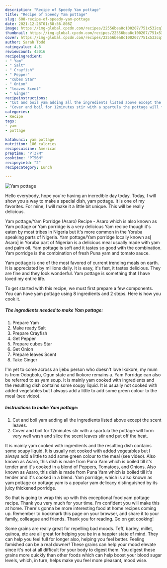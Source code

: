 ```yaml
---
description: "Recipe of Speedy Yam pottage"
title: "Recipe of Speedy Yam pottage"
slug: 608-recipe-of-speedy-yam-pottage
date: 2021-12-28T01:58:56.808Z
image: https://img-global.cpcdn.com/recipes/22556bea8c100207/751x532cq70/yam-pottage-recipe-main-photo.jpg
thumbnail: https://img-global.cpcdn.com/recipes/22556bea8c100207/751x532cq70/yam-pottage-recipe-main-photo.jpg
cover: https://img-global.cpcdn.com/recipes/22556bea8c100207/751x532cq70/yam-pottage-recipe-main-photo.jpg
author: Sarah Todd
ratingvalue: 4.8
reviewcount: 43016
recipeingredient:
- " Yam"
- " Salt"
- " Crayfish"
- " Pepper"
- "cubes Star"
- " Onion"
- "leaves Scent"
- " Ginger"
recipeinstructions:
- "Cut and boil yam adding all the ingredients listed above except the scent leaves."
- "Cover and boil for 12minutes stir with a spartula the pottage will form very well wash and slice the scent leaves stir and put off the heat."
categories:
- Recipe
tags:
- yam
- pottage

katakunci: yam pottage 
nutrition: 186 calories
recipecuisine: American
preptime: "PT37M"
cooktime: "PT56M"
recipeyield: "2"
recipecategory: Lunch

---
```



![Yam pottage](https://img-global.cpcdn.com/recipes/22556bea8c100207/751x532cq70/yam-pottage-recipe-main-photo.jpg)

Hello everybody, hope you're having an incredible day today. Today, I will show you a way to make a special dish, yam pottage. It is one of my favorites. For mine, I will make it a little bit unique. This will be really delicious.

Yam pottage/Yam Porridge (Asaro) Recipe - Asaro which is also known as Yam pottage or Yam porridge is a very delicious Yam recipe though it&#39;s eaten by most tribes in Nigeria but it&#39;s more common in the Yoruba speaking parts of Nigeria. Yam pottage/Yam porridge locally known as[ Asaro] in Yoruba part of Nigerian is a delicious meal usually made with yam and palm oil. Yam pottage is soft and it tastes so good with the combination. Yam porridge is the combination of fresh Puna yam and tomato sauce.

Yam pottage is one of the most favored of current trending meals on earth. It is appreciated by millions daily. It is easy, it's fast, it tastes delicious. They are fine and they look wonderful. Yam pottage is something that I have loved my entire life.


To get started with this recipe, we must first prepare a few components. You can have yam pottage using 8 ingredients and 2 steps. Here is how you cook it.

<!--inarticleads1-->

##### The ingredients needed to make Yam pottage:

1. Prepare  Yam
1. Make ready  Salt
1. Prepare  Crayfish
1. Get  Pepper
1. Prepare cubes Star
1. Get  Onion
1. Prepare leaves Scent
1. Take  Ginger


I&#39;m yet to come across an Ijebu person who doesn&#39;t love Ikokore, my mum is from Odogbolu, Ogun state and Ikokore remains a. Yam Porridge can also be referred to as yam soup. It is mainly yam cooked with ingredients and the resulting dish contains some soupy liquid. It is usually not cooked with added vegetables but I always add a little to add some green colour to the meal (see video). 

<!--inarticleads2-->

##### Instructions to make Yam pottage:

1. Cut and boil yam adding all the ingredients listed above except the scent leaves.
1. Cover and boil for 12minutes stir with a spartula the pottage will form very well wash and slice the scent leaves stir and put off the heat.


It is mainly yam cooked with ingredients and the resulting dish contains some soupy liquid. It is usually not cooked with added vegetables but I always add a little to add some green colour to the meal (see video). Also known as Asaro, this dish is made from Puna Yam which is boiled till it&#39;s tender and it&#39;s cooked in a blend of Peppers, Tomatoes, and Onions. Also known as Asaro, this dish is made from Puna Yam which is boiled till it&#39;s tender and it&#39;s cooked in a blend. Yam porridge, which is also known as yam pottage or pottage yam is a popular yam delicacy distinguished by its juicy thickened porridge. 

So that is going to wrap this up with this exceptional food yam pottage recipe. Thank you very much for your time. I'm confident you will make this at home. There's gonna be more interesting food at home recipes coming up. Remember to bookmark this page on your browser, and share it to your family, colleague and friends. Thank you for reading. Go on get cooking!

Some grains are really great for repelling bad moods. Teff, barley, millet, quinoa, etc are all great for helping you be in a happier state of mind. They can help you feel full for longer also, helping you feel better. Feeling famished can be a real downer! These grains can help your mood elevate since it's not at all difficult for your body to digest them. You digest these grains more quickly than other foods which can help boost your blood sugar levels, which, in turn, helps make you feel more pleasant, mood wise.
